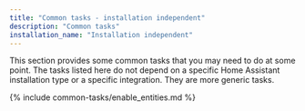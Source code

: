 ```yaml
---
title: "Common tasks - installation independent"
description: "Common tasks"
installation_name: "Installation independent"
---
```

This section provides some common tasks that you may need to do at some point. The tasks listed here do not depend on a specific Home Assistant installation type or a specific integration. They are more generic tasks.

{% include common-tasks/enable_entities.md %}